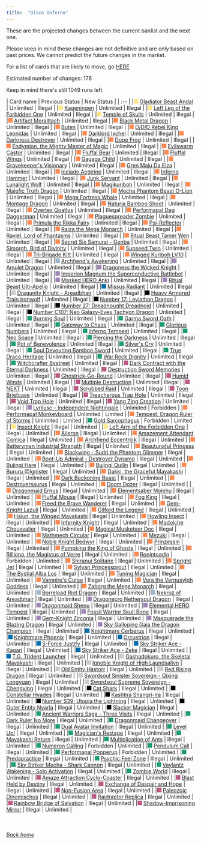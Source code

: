 ```yaml
---
title:  "Disco Inferno"
---
```


These are the projected changes between the current banlist and the next one.

Please keep in mind these changes are not definitive and are only based on past prices. We cannot predict the future changes in the market.

For a list of cards that are likely to move, go [HERE](closeprices)

Estimated number of changes: 176

Keep in mind there's still 1049 runs left

| Card name | Previous Status | New Status |
| :-- |
|<img src="assets/vanilla.png" alt="Normal Monster" width="12" height="12"/> [Gladiator Beast Andal](https://db.ygoprodeck.com/card/?search=Gladiator%20Beast%20Andal) | Unlimited | Illegal |
|<img src="assets/vanilla.png" alt="Normal Monster" width="12" height="12"/> [Kageningen](https://db.ygoprodeck.com/card/?search=Kageningen) | Unlimited | Illegal |
|<img src="assets/vanilla.png" alt="Normal Monster" width="12" height="12"/> [Left Leg of the Forbidden One](https://db.ygoprodeck.com/card/?search=Left%20Leg%20of%20the%20Forbidden%20One) | Unlimited | Illegal |
|<img src="assets/vanilla.png" alt="Normal Monster" width="12" height="12"/> [Temple of Skulls](https://db.ygoprodeck.com/card/?search=Temple%20of%20Skulls) | Unlimited | Illegal |
|<img src="assets/effect.png" alt="Effect Monster" width="12" height="12"/> [Artifact Moralltach](https://db.ygoprodeck.com/card/?search=Artifact%20Moralltach) | Unlimited | Illegal |
|<img src="assets/effect.png" alt="Effect Monster" width="12" height="12"/> [Black Metal Dragon](https://db.ygoprodeck.com/card/?search=Black%20Metal%20Dragon) | Unlimited | Illegal |
|<img src="assets/effect.png" alt="Effect Monster" width="12" height="12"/> [Buten](https://db.ygoprodeck.com/card/?search=Buten) | Unlimited | Illegal |
|<img src="assets/effect.png" alt="Effect Monster" width="12" height="12"/> [D/D/D Rebel King Leonidas](https://db.ygoprodeck.com/card/?search=D/D/D%20Rebel%20King%20Leonidas) | Unlimited | Illegal |
|<img src="assets/effect.png" alt="Effect Monster" width="12" height="12"/> [Darklord Ixchel](https://db.ygoprodeck.com/card/?search=Darklord%20Ixchel) | Unlimited | Illegal |
|<img src="assets/effect.png" alt="Effect Monster" width="12" height="12"/> [Darkness Destroyer](https://db.ygoprodeck.com/card/?search=Darkness%20Destroyer) | Unlimited | Illegal |
|<img src="assets/effect.png" alt="Effect Monster" width="12" height="12"/> [Dupe Frog](https://db.ygoprodeck.com/card/?search=Dupe%20Frog) | Unlimited | Illegal |
|<img src="assets/effect.png" alt="Effect Monster" width="12" height="12"/> [Endymion, the Mighty Master of Magic](https://db.ygoprodeck.com/card/?search=Endymion,%20the%20Mighty%20Master%20of%20Magic) | Unlimited | Illegal |
|<img src="assets/effect.png" alt="Effect Monster" width="12" height="12"/> [Evilswarm Castor](https://db.ygoprodeck.com/card/?search=Evilswarm%20Castor) | Unlimited | Illegal |
|<img src="assets/effect.png" alt="Effect Monster" width="12" height="12"/> [Fluffal Bear](https://db.ygoprodeck.com/card/?search=Fluffal%20Bear) | Unlimited | Illegal |
|<img src="assets/effect.png" alt="Effect Monster" width="12" height="12"/> [Fluffal Wings](https://db.ygoprodeck.com/card/?search=Fluffal%20Wings) | Unlimited | Illegal |
|<img src="assets/effect.png" alt="Effect Monster" width="12" height="12"/> [Gagaga Child](https://db.ygoprodeck.com/card/?search=Gagaga%20Child) | Unlimited | Illegal |
|<img src="assets/effect.png" alt="Effect Monster" width="12" height="12"/> [Gravekeeper's Visionary](https://db.ygoprodeck.com/card/?search=Gravekeeper's%20Visionary) | Unlimited | Illegal |
|<img src="assets/effect.png" alt="Effect Monster" width="12" height="12"/> [Gren Maju Da Eiza](https://db.ygoprodeck.com/card/?search=Gren%20Maju%20Da%20Eiza) | Unlimited | Illegal |
|<img src="assets/effect.png" alt="Effect Monster" width="12" height="12"/> [Icejade Aegirine](https://db.ygoprodeck.com/card/?search=Icejade%20Aegirine) | Unlimited | Illegal |
|<img src="assets/effect.png" alt="Effect Monster" width="12" height="12"/> [Inferno Hammer](https://db.ygoprodeck.com/card/?search=Inferno%20Hammer) | Unlimited | Illegal |
|<img src="assets/effect.png" alt="Effect Monster" width="12" height="12"/> [Junk Servant](https://db.ygoprodeck.com/card/?search=Junk%20Servant) | Unlimited | Illegal |
|<img src="assets/effect.png" alt="Effect Monster" width="12" height="12"/> [Lunalight Wolf](https://db.ygoprodeck.com/card/?search=Lunalight%20Wolf) | Unlimited | Illegal |
|<img src="assets/effect.png" alt="Effect Monster" width="12" height="12"/> [Magikuriboh](https://db.ygoprodeck.com/card/?search=Magikuriboh) | Unlimited | Illegal |
|<img src="assets/effect.png" alt="Effect Monster" width="12" height="12"/> [Malefic Truth Dragon](https://db.ygoprodeck.com/card/?search=Malefic%20Truth%20Dragon) | Unlimited | Illegal |
|<img src="assets/effect.png" alt="Effect Monster" width="12" height="12"/> [Mecha Phantom Beast O-Lion](https://db.ygoprodeck.com/card/?search=Mecha%20Phantom%20Beast%20O-Lion) | Unlimited | Illegal |
|<img src="assets/effect.png" alt="Effect Monster" width="12" height="12"/> [Mega Fortress Whale](https://db.ygoprodeck.com/card/?search=Mega%20Fortress%20Whale) | Unlimited | Illegal |
|<img src="assets/effect.png" alt="Effect Monster" width="12" height="12"/> [Montage Dragon](https://db.ygoprodeck.com/card/?search=Montage%20Dragon) | Unlimited | Illegal |
|<img src="assets/effect.png" alt="Effect Monster" width="12" height="12"/> [Naturia Bamboo Shoot](https://db.ygoprodeck.com/card/?search=Naturia%20Bamboo%20Shoot) | Unlimited | Illegal |
|<img src="assets/effect.png" alt="Effect Monster" width="12" height="12"/> [Overtex Qoatlus](https://db.ygoprodeck.com/card/?search=Overtex%20Qoatlus) | Unlimited | Illegal |
|<img src="assets/effect.png" alt="Effect Monster" width="12" height="12"/> [Performapal Dag Daggerman](https://db.ygoprodeck.com/card/?search=Performapal%20Dag%20Daggerman) | Unlimited | Illegal |
|<img src="assets/effect.png" alt="Effect Monster" width="12" height="12"/> [Plaguespreader Zombie](https://db.ygoprodeck.com/card/?search=Plaguespreader%20Zombie) | Unlimited | Illegal |
|<img src="assets/effect.png" alt="Effect Monster" width="12" height="12"/> [Primula the Rikka Fairy](https://db.ygoprodeck.com/card/?search=Primula%20the%20Rikka%20Fairy) | Unlimited | Illegal |
|<img src="assets/effect.png" alt="Effect Monster" width="12" height="12"/> [Psi-Reflector](https://db.ygoprodeck.com/card/?search=Psi-Reflector) | Unlimited | Illegal |
|<img src="assets/effect.png" alt="Effect Monster" width="12" height="12"/> [Raiza the Mega Monarch](https://db.ygoprodeck.com/card/?search=Raiza%20the%20Mega%20Monarch) | Unlimited | Illegal |
|<img src="assets/effect.png" alt="Effect Monster" width="12" height="12"/> [Raviel, Lord of Phantasms](https://db.ygoprodeck.com/card/?search=Raviel,%20Lord%20of%20Phantasms) | Unlimited | Illegal |
|<img src="assets/effect.png" alt="Effect Monster" width="12" height="12"/> [Ritual Beast Tamer Wen](https://db.ygoprodeck.com/card/?search=Ritual%20Beast%20Tamer%20Wen) | Unlimited | Illegal |
|<img src="assets/effect.png" alt="Effect Monster" width="12" height="12"/> [Secret Six Samurai - Genba](https://db.ygoprodeck.com/card/?search=Secret%20Six%20Samurai%20-%20Genba) | Unlimited | Illegal |
|<img src="assets/effect.png" alt="Effect Monster" width="12" height="12"/> [Simorgh, Bird of Divinity](https://db.ygoprodeck.com/card/?search=Simorgh,%20Bird%20of%20Divinity) | Unlimited | Illegal |
|<img src="assets/effect.png" alt="Effect Monster" width="12" height="12"/> [Sunseed Twin](https://db.ygoprodeck.com/card/?search=Sunseed%20Twin) | Unlimited | Illegal |
|<img src="assets/effect.png" alt="Effect Monster" width="12" height="12"/> [Tri-Brigade Kitt](https://db.ygoprodeck.com/card/?search=Tri-Brigade%20Kitt) | Unlimited | Illegal |
|<img src="assets/effect.png" alt="Effect Monster" width="12" height="12"/> [Winged Kuriboh LV10](https://db.ygoprodeck.com/card/?search=Winged%20Kuriboh%20LV10) | Unlimited | Illegal |
|<img src="assets/ritual.png" alt="Ritual Monster" width="12" height="12"/> [Archfiend's Awakening](https://db.ygoprodeck.com/card/?search=Archfiend's%20Awakening) | Unlimited | Illegal |
|<img src="assets/fusion.png" alt="XYZ Fusion" width="12" height="12"/> [Amulet Dragon](https://db.ygoprodeck.com/card/?search=Amulet%20Dragon) | Unlimited | Illegal |
|<img src="assets/fusion.png" alt="XYZ Fusion" width="12" height="12"/> [Dragoness the Wicked Knight](https://db.ygoprodeck.com/card/?search=Dragoness%20the%20Wicked%20Knight) | Unlimited | Illegal |
|<img src="assets/fusion.png" alt="XYZ Fusion" width="12" height="12"/> [Imperion Magnum the Superconductive Battlebot](https://db.ygoprodeck.com/card/?search=Imperion%20Magnum%20the%20Superconductive%20Battlebot) | Unlimited | Illegal |
|<img src="assets/fusion.png" alt="XYZ Fusion" width="12" height="12"/> [Masked HERO Anki](https://db.ygoprodeck.com/card/?search=Masked%20HERO%20Anki) | Unlimited | Illegal |
|<img src="assets/fusion.png" alt="XYZ Fusion" width="12" height="12"/> [Ritual Beast Ulti-Apelio](https://db.ygoprodeck.com/card/?search=Ritual%20Beast%20Ulti-Apelio) | Unlimited | Illegal |
|<img src="assets/link.png" alt="Link Monster" width="12" height="12"/> [Missus Radiant](https://db.ygoprodeck.com/card/?search=Missus%20Radiant) | Unlimited | Illegal |
|<img src="assets/synchro.png" alt="Synchro Monster" width="12" height="12"/> [Dragunity Knight - Areadbhair](https://db.ygoprodeck.com/card/?search=Dragunity%20Knight%20-%20Areadbhair) | Unlimited | Illegal |
|<img src="assets/xyz.png" alt="XYZ Monster" width="12" height="12"/> [Heavy Armored Train Ironwolf](https://db.ygoprodeck.com/card/?search=Heavy%20Armored%20Train%20Ironwolf) | Unlimited | Illegal |
|<img src="assets/xyz.png" alt="XYZ Monster" width="12" height="12"/> [Number 17: Leviathan Dragon](https://db.ygoprodeck.com/card/?search=Number%2017:%20Leviathan%20Dragon) | Unlimited | Illegal |
|<img src="assets/xyz.png" alt="XYZ Monster" width="12" height="12"/> [Number 27: Dreadnought Dreadnoid](https://db.ygoprodeck.com/card/?search=Number%2027:%20Dreadnought%20Dreadnoid) | Unlimited | Illegal |
|<img src="assets/xyz.png" alt="XYZ Monster" width="12" height="12"/> [Number C107: Neo Galaxy-Eyes Tachyon Dragon](https://db.ygoprodeck.com/card/?search=Number%20C107:%20Neo%20Galaxy-Eyes%20Tachyon%20Dragon) | Unlimited | Illegal |
|<img src="assets/spell.png" alt="Spell" width="12" height="12"/> [Burning Soul](https://db.ygoprodeck.com/card/?search=Burning%20Soul) | Unlimited | Illegal |
|<img src="assets/spell.png" alt="Spell" width="12" height="12"/> [Garma Sword Oath](https://db.ygoprodeck.com/card/?search=Garma%20Sword%20Oath) | Unlimited | Illegal |
|<img src="assets/spell.png" alt="Spell" width="12" height="12"/> [Gateway to Chaos](https://db.ygoprodeck.com/card/?search=Gateway%20to%20Chaos) | Unlimited | Illegal |
|<img src="assets/spell.png" alt="Spell" width="12" height="12"/> [Glorious Numbers](https://db.ygoprodeck.com/card/?search=Glorious%20Numbers) | Unlimited | Illegal |
|<img src="assets/spell.png" alt="Spell" width="12" height="12"/> [Inferno Tempest](https://db.ygoprodeck.com/card/?search=Inferno%20Tempest) | Unlimited | Illegal |
|<img src="assets/spell.png" alt="Spell" width="12" height="12"/> [Neo Space](https://db.ygoprodeck.com/card/?search=Neo%20Space) | Unlimited | Illegal |
|<img src="assets/spell.png" alt="Spell" width="12" height="12"/> [Piercing the Darkness](https://db.ygoprodeck.com/card/?search=Piercing%20the%20Darkness) | Unlimited | Illegal |
|<img src="assets/spell.png" alt="Spell" width="12" height="12"/> [Pot of Benevolence](https://db.ygoprodeck.com/card/?search=Pot%20of%20Benevolence) | Unlimited | Illegal |
|<img src="assets/spell.png" alt="Spell" width="12" height="12"/> [Silver's Cry](https://db.ygoprodeck.com/card/?search=Silver's%20Cry) | Unlimited | Illegal |
|<img src="assets/spell.png" alt="Spell" width="12" height="12"/> [Soul Devouring Bamboo Sword](https://db.ygoprodeck.com/card/?search=Soul%20Devouring%20Bamboo%20Sword) | Unlimited | Illegal |
|<img src="assets/spell.png" alt="Spell" width="12" height="12"/> [True Draco Heritage](https://db.ygoprodeck.com/card/?search=True%20Draco%20Heritage) | Unlimited | Illegal |
|<img src="assets/spell.png" alt="Spell" width="12" height="12"/> [War Rock Dignity](https://db.ygoprodeck.com/card/?search=War%20Rock%20Dignity) | Unlimited | Illegal |
|<img src="assets/spell.png" alt="Spell" width="12" height="12"/> [Witchcrafter Bystreet](https://db.ygoprodeck.com/card/?search=Witchcrafter%20Bystreet) | Unlimited | Illegal |
|<img src="assets/trap.png" alt="Trap" width="12" height="12"/> [Dark Contract with the Eternal Darkness](https://db.ygoprodeck.com/card/?search=Dark%20Contract%20with%20the%20Eternal%20Darkness) | Unlimited | Illegal |
|<img src="assets/trap.png" alt="Trap" width="12" height="12"/> [Destruction Sword Memories](https://db.ygoprodeck.com/card/?search=Destruction%20Sword%20Memories) | Unlimited | Illegal |
|<img src="assets/trap.png" alt="Trap" width="12" height="12"/> [Ghostrick-Go-Round](https://db.ygoprodeck.com/card/?search=Ghostrick-Go-Round) | Unlimited | Illegal |
|<img src="assets/trap.png" alt="Trap" width="12" height="12"/> [Humid Winds](https://db.ygoprodeck.com/card/?search=Humid%20Winds) | Unlimited | Illegal |
|<img src="assets/trap.png" alt="Trap" width="12" height="12"/> [Multiple Destruction](https://db.ygoprodeck.com/card/?search=Multiple%20Destruction) | Unlimited | Illegal |
|<img src="assets/trap.png" alt="Trap" width="12" height="12"/> [NEXT](https://db.ygoprodeck.com/card/?search=NEXT) | Unlimited | Illegal |
|<img src="assets/trap.png" alt="Trap" width="12" height="12"/> [Scrubbed Raid](https://db.ygoprodeck.com/card/?search=Scrubbed%20Raid) | Unlimited | Illegal |
|<img src="assets/trap.png" alt="Trap" width="12" height="12"/> [Toon Briefcase](https://db.ygoprodeck.com/card/?search=Toon%20Briefcase) | Unlimited | Illegal |
|<img src="assets/trap.png" alt="Trap" width="12" height="12"/> [Treacherous Trap Hole](https://db.ygoprodeck.com/card/?search=Treacherous%20Trap%20Hole) | Unlimited | Illegal |
|<img src="assets/trap.png" alt="Trap" width="12" height="12"/> [Void Trap Hole](https://db.ygoprodeck.com/card/?search=Void%20Trap%20Hole) | Unlimited | Illegal |
|<img src="assets/trap.png" alt="Trap" width="12" height="12"/> [Yang Zing Creation](https://db.ygoprodeck.com/card/?search=Yang%20Zing%20Creation) | Unlimited | Illegal |
|<img src="assets/fusion.png" alt="XYZ Fusion" width="12" height="12"/> [Lyrilusc - Independent Nightingale](https://db.ygoprodeck.com/card/?search=Lyrilusc%20-%20Independent%20Nightingale) | Unlimited | Forbidden |
|<img src="assets/effect.png" alt="Effect Monster" width="12" height="12"/> [Performapal Monkeyboard](https://db.ygoprodeck.com/card/?search=Performapal%20Monkeyboard) | Unlimited | Limited |
|<img src="assets/effect.png" alt="Effect Monster" width="12" height="12"/> [Tempest, Dragon Ruler of Storms](https://db.ygoprodeck.com/card/?search=Tempest,%20Dragon%20Ruler%20of%20Storms) | Unlimited | Limited |
|<img src="assets/spell.png" alt="Spell" width="12" height="12"/> [Gold Sarcophagus](https://db.ygoprodeck.com/card/?search=Gold%20Sarcophagus) | Forbidden | Limited |
|<img src="assets/vanilla.png" alt="Normal Monster" width="12" height="12"/> [Insect Knight](https://db.ygoprodeck.com/card/?search=Insect%20Knight) | Illegal | Unlimited |
|<img src="assets/vanilla.png" alt="Normal Monster" width="12" height="12"/> [Left Arm of the Forbidden One](https://db.ygoprodeck.com/card/?search=Left%20Arm%20of%20the%20Forbidden%20One) | Illegal | Unlimited |
|<img src="assets/effect.png" alt="Effect Monster" width="12" height="12"/> [Aileron](https://db.ygoprodeck.com/card/?search=Aileron) | Illegal | Unlimited |
|<img src="assets/effect.png" alt="Effect Monster" width="12" height="12"/> [Amazement Attendant Comica](https://db.ygoprodeck.com/card/?search=Amazement%20Attendant%20Comica) | Illegal | Unlimited |
|<img src="assets/effect.png" alt="Effect Monster" width="12" height="12"/> [Archfiend Eccentrick](https://db.ygoprodeck.com/card/?search=Archfiend%20Eccentrick) | Illegal | Unlimited |
|<img src="assets/effect.png" alt="Effect Monster" width="12" height="12"/> [Batteryman Industrial Strength](https://db.ygoprodeck.com/card/?search=Batteryman%20Industrial%20Strength) | Illegal | Unlimited |
|<img src="assets/effect.png" alt="Effect Monster" width="12" height="12"/> [Beautunaful Princess](https://db.ygoprodeck.com/card/?search=Beautunaful%20Princess) | Illegal | Unlimited |
|<img src="assets/effect.png" alt="Effect Monster" width="12" height="12"/> [Blackwing - Sudri the Phantom Glimmer](https://db.ygoprodeck.com/card/?search=Blackwing%20-%20Sudri%20the%20Phantom%20Glimmer) | Illegal | Unlimited |
|<img src="assets/effect.png" alt="Effect Monster" width="12" height="12"/> [Boot-Up Admiral - Destroyer Dynamo](https://db.ygoprodeck.com/card/?search=Boot-Up%20Admiral%20-%20Destroyer%20Dynamo) | Illegal | Unlimited |
|<img src="assets/effect.png" alt="Effect Monster" width="12" height="12"/> [Bujingi Hare](https://db.ygoprodeck.com/card/?search=Bujingi%20Hare) | Illegal | Unlimited |
|<img src="assets/effect.png" alt="Effect Monster" width="12" height="12"/> [Bujingi Quilin](https://db.ygoprodeck.com/card/?search=Bujingi%20Quilin) | Illegal | Unlimited |
|<img src="assets/effect.png" alt="Effect Monster" width="12" height="12"/> [Bururu @Ignister](https://db.ygoprodeck.com/card/?search=Bururu%20@Ignister) | Illegal | Unlimited |
|<img src="assets/effect.png" alt="Effect Monster" width="12" height="12"/> [Dakki, the Graceful Mayakashi](https://db.ygoprodeck.com/card/?search=Dakki,%20the%20Graceful%20Mayakashi) | Illegal | Unlimited |
|<img src="assets/effect.png" alt="Effect Monster" width="12" height="12"/> [Dark Beckoning Beast](https://db.ygoprodeck.com/card/?search=Dark%20Beckoning%20Beast) | Illegal | Unlimited |
|<img src="assets/effect.png" alt="Effect Monster" width="12" height="12"/> [Destroyersaurus](https://db.ygoprodeck.com/card/?search=Destroyersaurus) | Illegal | Unlimited |
|<img src="assets/effect.png" alt="Effect Monster" width="12" height="12"/> [Doom Dozer](https://db.ygoprodeck.com/card/?search=Doom%20Dozer) | Illegal | Unlimited |
|<img src="assets/effect.png" alt="Effect Monster" width="12" height="12"/> [Dragonmaid Ernus](https://db.ygoprodeck.com/card/?search=Dragonmaid%20Ernus) | Illegal | Unlimited |
|<img src="assets/effect.png" alt="Effect Monster" width="12" height="12"/> [Elementsaber Molehu](https://db.ygoprodeck.com/card/?search=Elementsaber%20Molehu) | Illegal | Unlimited |
|<img src="assets/effect.png" alt="Effect Monster" width="12" height="12"/> [Fluffal Mouse](https://db.ygoprodeck.com/card/?search=Fluffal%20Mouse) | Illegal | Unlimited |
|<img src="assets/effect.png" alt="Effect Monster" width="12" height="12"/> [Fog King](https://db.ygoprodeck.com/card/?search=Fog%20King) | Illegal | Unlimited |
|<img src="assets/effect.png" alt="Effect Monster" width="12" height="12"/> [Freed the Brave Wanderer](https://db.ygoprodeck.com/card/?search=Freed%20the%20Brave%20Wanderer) | Illegal | Unlimited |
|<img src="assets/effect.png" alt="Effect Monster" width="12" height="12"/> [Gem-Knight Lazuli](https://db.ygoprodeck.com/card/?search=Gem-Knight%20Lazuli) | Illegal | Unlimited |
|<img src="assets/effect.png" alt="Effect Monster" width="12" height="12"/> [Gilford the Legend](https://db.ygoprodeck.com/card/?search=Gilford%20the%20Legend) | Illegal | Unlimited |
|<img src="assets/effect.png" alt="Effect Monster" width="12" height="12"/> [Hajun, the Winged Mayakashi](https://db.ygoprodeck.com/card/?search=Hajun,%20the%20Winged%20Mayakashi) | Illegal | Unlimited |
|<img src="assets/effect.png" alt="Effect Monster" width="12" height="12"/> [Howling Insect](https://db.ygoprodeck.com/card/?search=Howling%20Insect) | Illegal | Unlimited |
|<img src="assets/effect.png" alt="Effect Monster" width="12" height="12"/> [Infernity Knight](https://db.ygoprodeck.com/card/?search=Infernity%20Knight) | Illegal | Unlimited |
|<img src="assets/effect.png" alt="Effect Monster" width="12" height="12"/> [Madolche Chouxvalier](https://db.ygoprodeck.com/card/?search=Madolche%20Chouxvalier) | Illegal | Unlimited |
|<img src="assets/effect.png" alt="Effect Monster" width="12" height="12"/> [Magical Musketeer Doc](https://db.ygoprodeck.com/card/?search=Magical%20Musketeer%20Doc) | Illegal | Unlimited |
|<img src="assets/effect.png" alt="Effect Monster" width="12" height="12"/> [Mathmech Circular](https://db.ygoprodeck.com/card/?search=Mathmech%20Circular) | Illegal | Unlimited |
|<img src="assets/effect.png" alt="Effect Monster" width="12" height="12"/> [Mezuki](https://db.ygoprodeck.com/card/?search=Mezuki) | Illegal | Unlimited |
|<img src="assets/effect.png" alt="Effect Monster" width="12" height="12"/> [Noble Knight Bedwyr](https://db.ygoprodeck.com/card/?search=Noble%20Knight%20Bedwyr) | Illegal | Unlimited |
|<img src="assets/effect.png" alt="Effect Monster" width="12" height="12"/> [Prinzessin](https://db.ygoprodeck.com/card/?search=Prinzessin) | Illegal | Unlimited |
|<img src="assets/effect.png" alt="Effect Monster" width="12" height="12"/> [Pumpking the King of Ghosts](https://db.ygoprodeck.com/card/?search=Pumpking%20the%20King%20of%20Ghosts) | Illegal | Unlimited |
|<img src="assets/effect.png" alt="Effect Monster" width="12" height="12"/> [Rilliona, the Magistus of Verre](https://db.ygoprodeck.com/card/?search=Rilliona,%20the%20Magistus%20of%20Verre) | Illegal | Unlimited |
|<img src="assets/effect.png" alt="Effect Monster" width="12" height="12"/> [Ronintoadin](https://db.ygoprodeck.com/card/?search=Ronintoadin) | Forbidden | Unlimited |
|<img src="assets/effect.png" alt="Effect Monster" width="12" height="12"/> [Shiranui Solitaire](https://db.ygoprodeck.com/card/?search=Shiranui%20Solitaire) | Illegal | Unlimited |
|<img src="assets/effect.png" alt="Effect Monster" width="12" height="12"/> [Spright Jet](https://db.ygoprodeck.com/card/?search=Spright%20Jet) | Illegal | Unlimited |
|<img src="assets/effect.png" alt="Effect Monster" width="12" height="12"/> [Sylvan Princessprout](https://db.ygoprodeck.com/card/?search=Sylvan%20Princessprout) | Illegal | Unlimited |
|<img src="assets/effect.png" alt="Effect Monster" width="12" height="12"/> [The Bystial Alba Los](https://db.ygoprodeck.com/card/?search=The%20Bystial%20Alba%20Los) | Illegal | Unlimited |
|<img src="assets/effect.png" alt="Effect Monster" width="12" height="12"/> [Tuning Magician](https://db.ygoprodeck.com/card/?search=Tuning%20Magician) | Illegal | Unlimited |
|<img src="assets/effect.png" alt="Effect Monster" width="12" height="12"/> [Vampire's Curse](https://db.ygoprodeck.com/card/?search=Vampire's%20Curse) | Illegal | Unlimited |
|<img src="assets/effect.png" alt="Effect Monster" width="12" height="12"/> [Vera the Vernusylph Goddess](https://db.ygoprodeck.com/card/?search=Vera%20the%20Vernusylph%20Goddess) | Illegal | Unlimited |
|<img src="assets/effect.png" alt="Effect Monster" width="12" height="12"/> [Zaborg the Mega Monarch](https://db.ygoprodeck.com/card/?search=Zaborg%20the%20Mega%20Monarch) | Illegal | Unlimited |
|<img src="assets/ritual.png" alt="Ritual Monster" width="12" height="12"/> [Borreload Riot Dragon](https://db.ygoprodeck.com/card/?search=Borreload%20Riot%20Dragon) | Illegal | Unlimited |
|<img src="assets/ritual.png" alt="Ritual Monster" width="12" height="12"/> [Nekroz of Areadbhair](https://db.ygoprodeck.com/card/?search=Nekroz%20of%20Areadbhair) | Illegal | Unlimited |
|<img src="assets/fusion.png" alt="XYZ Fusion" width="12" height="12"/> [Dragonecro Nethersoul Dragon](https://db.ygoprodeck.com/card/?search=Dragonecro%20Nethersoul%20Dragon) | Illegal | Unlimited |
|<img src="assets/fusion.png" alt="XYZ Fusion" width="12" height="12"/> [Dragonmaid Sheou](https://db.ygoprodeck.com/card/?search=Dragonmaid%20Sheou) | Illegal | Unlimited |
|<img src="assets/fusion.png" alt="XYZ Fusion" width="12" height="12"/> [Elemental HERO Tempest](https://db.ygoprodeck.com/card/?search=Elemental%20HERO%20Tempest) | Illegal | Unlimited |
|<img src="assets/fusion.png" alt="XYZ Fusion" width="12" height="12"/> [Fossil Warrior Skull Bone](https://db.ygoprodeck.com/card/?search=Fossil%20Warrior%20Skull%20Bone) | Illegal | Unlimited |
|<img src="assets/fusion.png" alt="XYZ Fusion" width="12" height="12"/> [Gem-Knight Zirconia](https://db.ygoprodeck.com/card/?search=Gem-Knight%20Zirconia) | Illegal | Unlimited |
|<img src="assets/fusion.png" alt="XYZ Fusion" width="12" height="12"/> [Masquerade the Blazing Dragon](https://db.ygoprodeck.com/card/?search=Masquerade%20the%20Blazing%20Dragon) | Illegal | Unlimited |
|<img src="assets/fusion.png" alt="XYZ Fusion" width="12" height="12"/> [Sky Galloping Gaia the Dragon Champion](https://db.ygoprodeck.com/card/?search=Sky%20Galloping%20Gaia%20the%20Dragon%20Champion) | Illegal | Unlimited |
|<img src="assets/link.png" alt="Link Monster" width="12" height="12"/> [Knightmare Cerberus](https://db.ygoprodeck.com/card/?search=Knightmare%20Cerberus) | Illegal | Unlimited |
|<img src="assets/link.png" alt="Link Monster" width="12" height="12"/> [Knightmare Phoenix](https://db.ygoprodeck.com/card/?search=Knightmare%20Phoenix) | Illegal | Unlimited |
|<img src="assets/link.png" alt="Link Monster" width="12" height="12"/> [Orcustrion](https://db.ygoprodeck.com/card/?search=Orcustrion) | Illegal | Unlimited |
|<img src="assets/link.png" alt="Link Monster" width="12" height="12"/> [S-Force Justify](https://db.ygoprodeck.com/card/?search=S-Force%20Justify) | Illegal | Unlimited |
|<img src="assets/link.png" alt="Link Monster" width="12" height="12"/> [Sky Striker Ace - Kagari](https://db.ygoprodeck.com/card/?search=Sky%20Striker%20Ace%20-%20Kagari) | Illegal | Unlimited |
|<img src="assets/link.png" alt="Link Monster" width="12" height="12"/> [Sky Striker Ace - Zeke](https://db.ygoprodeck.com/card/?search=Sky%20Striker%20Ace%20-%20Zeke) | Illegal | Unlimited |
|<img src="assets/link.png" alt="Link Monster" width="12" height="12"/> [T.G. Trident Launcher](https://db.ygoprodeck.com/card/?search=T.G.%20Trident%20Launcher) | Illegal | Unlimited |
|<img src="assets/synchro.png" alt="Synchro Monster" width="12" height="12"/> [Gashadokuro, the Skeletal Mayakashi](https://db.ygoprodeck.com/card/?search=Gashadokuro,%20the%20Skeletal%20Mayakashi) | Illegal | Unlimited |
|<img src="assets/synchro.png" alt="Synchro Monster" width="12" height="12"/> [Ignoble Knight of High Laundsallyn](https://db.ygoprodeck.com/card/?search=Ignoble%20Knight%20of%20High%20Laundsallyn) | Illegal | Unlimited |
|<img src="assets/synchro.png" alt="Synchro Monster" width="12" height="12"/> [Old Entity Hastorr](https://db.ygoprodeck.com/card/?search=Old%20Entity%20Hastorr) | Illegal | Unlimited |
|<img src="assets/synchro.png" alt="Synchro Monster" width="12" height="12"/> [Red Rising Dragon](https://db.ygoprodeck.com/card/?search=Red%20Rising%20Dragon) | Illegal | Unlimited |
|<img src="assets/synchro.png" alt="Synchro Monster" width="12" height="12"/> [Swordsoul Sinister Sovereign - Qixing Longyuan](https://db.ygoprodeck.com/card/?search=Swordsoul%20Sinister%20Sovereign%20-%20Qixing%20Longyuan) | Illegal | Unlimited |
|<img src="assets/synchro.png" alt="Synchro Monster" width="12" height="12"/> [Swordsoul Supreme Sovereign - Chengying](https://db.ygoprodeck.com/card/?search=Swordsoul%20Supreme%20Sovereign%20-%20Chengying) | Illegal | Unlimited |
|<img src="assets/xyz.png" alt="XYZ Monster" width="12" height="12"/> [Cat Shark](https://db.ygoprodeck.com/card/?search=Cat%20Shark) | Illegal | Unlimited |
|<img src="assets/xyz.png" alt="XYZ Monster" width="12" height="12"/> [Constellar Hyades](https://db.ygoprodeck.com/card/?search=Constellar%20Hyades) | Illegal | Unlimited |
|<img src="assets/xyz.png" alt="XYZ Monster" width="12" height="12"/> [Kashtira Shangri-Ira](https://db.ygoprodeck.com/card/?search=Kashtira%20Shangri-Ira) | Illegal | Unlimited |
|<img src="assets/xyz.png" alt="XYZ Monster" width="12" height="12"/> [Number S39: Utopia the Lightning](https://db.ygoprodeck.com/card/?search=Number%20S39:%20Utopia%20the%20Lightning) | Illegal | Unlimited |
|<img src="assets/xyz.png" alt="XYZ Monster" width="12" height="12"/> [Outer Entity Nyarla](https://db.ygoprodeck.com/card/?search=Outer%20Entity%20Nyarla) | Illegal | Unlimited |
|<img src="assets/xyz.png" alt="XYZ Monster" width="12" height="12"/> [Slacker Magician](https://db.ygoprodeck.com/card/?search=Slacker%20Magician) | Illegal | Unlimited |
|<img src="assets/spell.png" alt="Spell" width="12" height="12"/> [Ancient Warriors Saga - Three Visits](https://db.ygoprodeck.com/card/?search=Ancient%20Warriors%20Saga%20-%20Three%20Visits) | Illegal | Unlimited |
|<img src="assets/spell.png" alt="Spell" width="12" height="12"/> [Dark Ruler No More](https://db.ygoprodeck.com/card/?search=Dark%20Ruler%20No%20More) | Illegal | Unlimited |
|<img src="assets/spell.png" alt="Spell" width="12" height="12"/> [Dragonmaid Changeover](https://db.ygoprodeck.com/card/?search=Dragonmaid%20Changeover) | Illegal | Unlimited |
|<img src="assets/spell.png" alt="Spell" width="12" height="12"/> [Dual Avatar Invitation](https://db.ygoprodeck.com/card/?search=Dual%20Avatar%20Invitation) | Illegal | Unlimited |
|<img src="assets/spell.png" alt="Spell" width="12" height="12"/> [Level Up!](https://db.ygoprodeck.com/card/?search=Level%20Up!) | Illegal | Unlimited |
|<img src="assets/spell.png" alt="Spell" width="12" height="12"/> [Magician's Restage](https://db.ygoprodeck.com/card/?search=Magician's%20Restage) | Illegal | Unlimited |
|<img src="assets/spell.png" alt="Spell" width="12" height="12"/> [Mayakashi Return](https://db.ygoprodeck.com/card/?search=Mayakashi%20Return) | Illegal | Unlimited |
|<img src="assets/spell.png" alt="Spell" width="12" height="12"/> [Multiplication of Ants](https://db.ygoprodeck.com/card/?search=Multiplication%20of%20Ants) | Illegal | Unlimited |
|<img src="assets/spell.png" alt="Spell" width="12" height="12"/> [Numeron Calling](https://db.ygoprodeck.com/card/?search=Numeron%20Calling) | Forbidden | Unlimited |
|<img src="assets/spell.png" alt="Spell" width="12" height="12"/> [Pendulum Call](https://db.ygoprodeck.com/card/?search=Pendulum%20Call) | Illegal | Unlimited |
|<img src="assets/spell.png" alt="Spell" width="12" height="12"/> [Performapal Popperup](https://db.ygoprodeck.com/card/?search=Performapal%20Popperup) | Forbidden | Unlimited |
|<img src="assets/spell.png" alt="Spell" width="12" height="12"/> [Predapractice](https://db.ygoprodeck.com/card/?search=Predapractice) | Illegal | Unlimited |
|<img src="assets/spell.png" alt="Spell" width="12" height="12"/> [Psychic Feel Zone](https://db.ygoprodeck.com/card/?search=Psychic%20Feel%20Zone) | Illegal | Unlimited |
|<img src="assets/spell.png" alt="Spell" width="12" height="12"/> [Sky Striker Mecha - Shark Cannon](https://db.ygoprodeck.com/card/?search=Sky%20Striker%20Mecha%20-%20Shark%20Cannon) | Illegal | Unlimited |
|<img src="assets/spell.png" alt="Spell" width="12" height="12"/> [Vaylantz Wakening - Solo Activation](https://db.ygoprodeck.com/card/?search=Vaylantz%20Wakening%20-%20Solo%20Activation) | Illegal | Unlimited |
|<img src="assets/spell.png" alt="Spell" width="12" height="12"/> [Zombie World](https://db.ygoprodeck.com/card/?search=Zombie%20World) | Illegal | Unlimited |
|<img src="assets/trap.png" alt="Trap" width="12" height="12"/> [Amaze Attraction Cyclo-Coaster](https://db.ygoprodeck.com/card/?search=Amaze%20Attraction%20Cyclo-Coaster) | Illegal | Unlimited |
|<img src="assets/trap.png" alt="Trap" width="12" height="12"/> [Blast Held by Destiny](https://db.ygoprodeck.com/card/?search=Blast%20Held%20by%20Destiny) | Illegal | Unlimited |
|<img src="assets/trap.png" alt="Trap" width="12" height="12"/> [Exchange of Despair and Hope](https://db.ygoprodeck.com/card/?search=Exchange%20of%20Despair%20and%20Hope) | Illegal | Unlimited |
|<img src="assets/trap.png" alt="Trap" width="12" height="12"/> [Non-Fusion Area](https://db.ygoprodeck.com/card/?search=Non-Fusion%20Area) | Illegal | Unlimited |
|<img src="assets/trap.png" alt="Trap" width="12" height="12"/> [Paleozoic Dinomischus](https://db.ygoprodeck.com/card/?search=Paleozoic%20Dinomischus) | Illegal | Unlimited |
|<img src="assets/trap.png" alt="Trap" width="12" height="12"/> [Raidraptor Replica](https://db.ygoprodeck.com/card/?search=Raidraptor%20Replica) | Illegal | Unlimited |
|<img src="assets/trap.png" alt="Trap" width="12" height="12"/> [Rainbow Bridge of Salvation](https://db.ygoprodeck.com/card/?search=Rainbow%20Bridge%20of%20Salvation) | Illegal | Unlimited |
|<img src="assets/trap.png" alt="Trap" width="12" height="12"/> [Shadow-Imprisoning Mirror](https://db.ygoprodeck.com/card/?search=Shadow-Imprisoning%20Mirror) | Illegal | Unlimited |

<br>

###### [Back home](index)